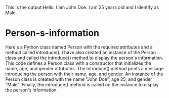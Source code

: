  This is the output:Hello, I am John Doe. I am 25 years old and I identify as Male.
# Person-s-information
Here's a Python class named Person with the required attributes and a method called introduce(). I have also created an instance of the Person class and called the introduce() method to display the person's information.
This code defines a Person class with a constructor that initializes the name, age, and gender attributes. The introduce() method prints a message introducing the person with their name, age, and gender. An instance of the Person class is created with the name "John Doe", age 25, and gender "Male". Finally, the introduce() method is called on the instance to display the person's information.
